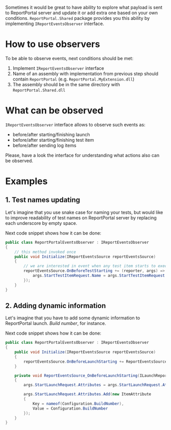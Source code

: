 Sometimes it would be great to have ability to explore what payload is sent to ReportPortal server and update it or add extra one based on your own conditions. `ReportPortal.Shared` package provides you this ability by implementing `IReportEventsObserver` interface.

# How to use observers

To be able to observe events, next conditions should be met:
1. Implement `IReportEventsObserver` interface
2. Name of an assembly with implementation from previous step should contain `ReportPortal` (e.g. `ReportPortal.MyExtension.dll`)
3. The assembly should be in the same directory with `ReportPortal.Shared.dll`

# What can be observed
`IReportEventsObserver` interface allows to observe such events as:

- before/after starting/finishing launch
- before/after starting/finishing test item
- before/after sending log items

Please, have a look the interface for understanding what actions also can be observed.

# Examples

## 1. Test names updating

Let's imagine that you use snake case for naming your tests, but would like to improve readability of test names on ReportPortal server by replacing each underscore by empty space.

Next code snippet shows how it can be done:

```cs
public class ReportPortalEventsObserver : IReportEventsObserver
{
    // this method invoked once
    public void Initialize(IReportEventsSource reportEventsSource)
    {
        // we are interested in event when any test item starts to execute (including suites, tests, steps)
        reportEventsSource.OnBeforeTestStarting += (reporter, args) => {
            args.StartTestItemRequest.Name = args.StartTestItemRequest.Name.Replace('_', ' ');
        });
    }
}
```

## 2. Adding dynamic information

Let's imagine that you have to add some dynamic information to ReportPortal launch. _Build number_, for instance. 

Next code snippet shows how it can be done:

```cs
public class ReportPortalEventsObserver : IReportEventsObserver
{
    public void Initialize(IReportEventsSource reportEventsSource)
    {
        reportEventsSource.OnBeforeLaunchStarting += ReportEventsSource_OnBeforeLaunchStarting;
    }

    private void ReportEventsSource_OnBeforeLaunchStarting(ILaunchReporter launchReporter, BeforeLaunchStartingEventArgs args)
    {
        args.StartLaunchRequest.Attributes = args.StartLaunchRequest.Attributes ?? new List<ItemAttribute>();

        args.StartLaunchRequest.Attributes.Add(new ItemAttribute
        {
            Key = nameof(Configuration.BuildNumber),
            Value = Configuration.BuildNumber
        });
    }
}
```
